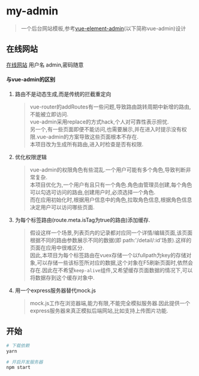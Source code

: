 # my-admin

> 一个后台网站模板,参考[vue-element-admin](https://github.com/PanJiaChen/vue-element-admin)(以下简称vue-admin)设计

## 在线网站
[在线网站](http://admin.redbuck.cn)
用户名 admin,密码随意
#### 与vue-admin的区别
1. 路由不是动态生成,而是传统的拦截重定向
    > vue-router的addRoutes有一些问题,导致路由跳转周期中新增的路由,不能被立即访问.<br>
vue-admin采用replace的方式hack,个人对可靠性表示担忧.<br>
另一个,有一些页面即便不能访问,也需要展示,并在进入时提示没有权限.vue-admin的方案导致这些页面根本不存在.<br>
本项目改为生成所有路由,进入时检查是否有权限.

2. 优化权限逻辑
    > vue-admin的权限角色有些混乱.一个用户可能有多个角色,导致判断非常复杂.<br>
    本项目优化为,一个用户有且只有一个角色.角色由管理员创建,每个角色可以勾选可访问的路由,创建用户时,必须选择一个角色.<br>
    而在应用初始化时,根据用户信息中的角色,拉取角色信息,根据角色信息决定用户可以访问哪些页面.

3. 为每个标签路由(route.meta.isTag为true的路由)添加缓存.
    > 假设这样一个场景,列表页内的记录都对应同一个详情/编辑页面,该页面根据不同的路由参数展示不同的数据(即 path:'/detail/:id'场景).这样的页面在应用中很难区分.<br>
    因此,本项目为每个标签路由在vuex存储一个以fullpath为key的存储对象,可以存储一些该标签所对应的数据,这个对象在F5刷新页面时,依然会存在.因此在不希望`keep-alive`组件,又希望缓存页面数据的情况下,可以将数据存到这个缓存对象中.

4. 用一个express服务器替代mock.js
    > mock.js工作在浏览器端,能力有限,不能完全模拟服务器.因此提供一个express服务器来真正模拟后端网站,比如支持上传图片功能.

## 开始

``` bash
# 下载依赖
yarn

# 开启开发服务器
npm start


```
